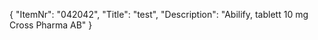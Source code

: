 {
  "ItemNr": "042042",
  "Title": "test",
  "Description": "Abilify, tablett 10 mg Cross Pharma AB"
}